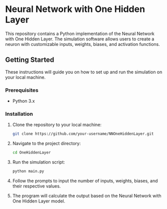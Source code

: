 # Neural Network with One Hidden Layer

This repository contains a Python implementation of the Neural Network with One Hidden Layer. The simulation software allows users to create a neuron with customizable inputs, weights, biases, and activation functions.

## Getting Started

These instructions will guide you on how to set up and run the simulation on your local machine.

### Prerequisites

- Python 3.x

### Installation

1. Clone the repository to your local machine:

   ```bash
   git clone https://github.com/your-username/NNOneHiddenLayer.git

2. Navigate to the project directory:

   ```bash
   cd OneHiddenLayer

3. Run the simulation script:

   ```bash
   python main.py

4. Follow the prompts to input the number of inputs, weights, biases, and their respective values.

5. The program will calculate the output based on the Neural Network with One Hidden Layer model.
